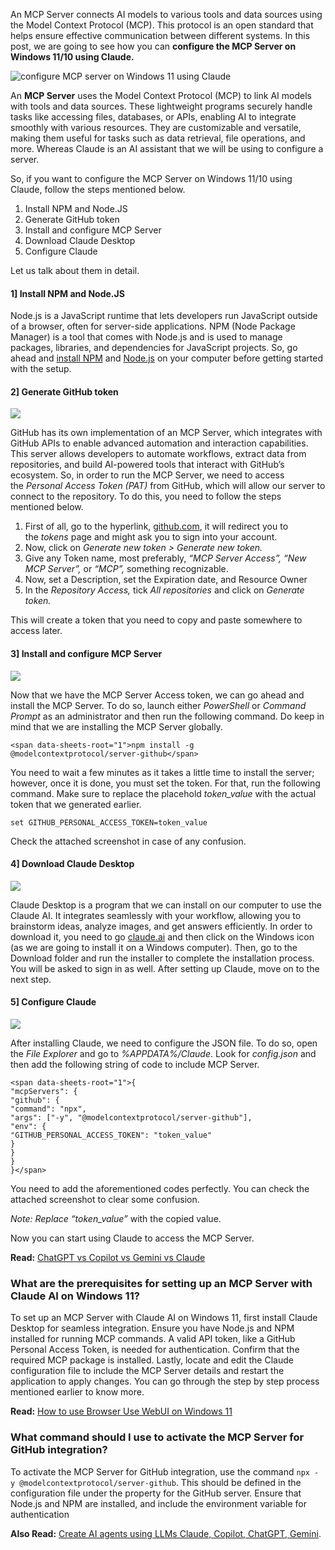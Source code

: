 An MCP Server connects AI models to various tools and data sources using the Model Context Protocol (MCP). This protocol is an open standard that helps ensure effective communication between different systems. In this post, we are going to see how you can **configure the MCP Server on Windows 11/10 using Claude.**

![configure MCP server on Windows 11 using Claude](https://www.thewindowsclub.com/wp-content/uploads/2025/04/mcp-server.png "configure MCP server on Windows 11 using Claude")

An **MCP Server** uses the Model Context Protocol (MCP) to link AI models with tools and data sources. These lightweight programs securely handle tasks like accessing files, databases, or APIs, enabling AI to integrate smoothly with various resources. They are customizable and versatile, making them useful for tasks such as data retrieval, file operations, and more. Whereas Claude is an AI assistant that we will be using to configure a server.

So, if you want to configure the MCP Server on Windows 11/10 using Claude, follow the steps mentioned below.

1.  Install NPM and Node.JS
2.  Generate GitHub token
3.  Install and configure MCP Server
4.  Download Claude Desktop
5.  Configure Claude

Let us talk about them in detail.

#### 1\] Install NPM and Node.JS

Node.js is a JavaScript runtime that lets developers run JavaScript outside of a browser, often for server-side applications. NPM (Node Package Manager) is a tool that comes with Node.js and is used to manage packages, libraries, and dependencies for JavaScript projects. So, go ahead and [install NPM](https://www.thewindowsclub.com/how-to-install-npm-on-windows) and [Node.js](https://www.thewindowsclub.com/setup-node-js-development-environment-windows) on your computer before getting started with the setup.

#### 2\] Generate GitHub token

![](https://www.thewindowsclub.com/wp-content/uploads/2025/04/generate-token.png)

GitHub has its own implementation of an MCP Server, which integrates with GitHub APIs to enable advanced automation and interaction capabilities. This server allows developers to automate workflows, extract data from repositories, and build AI-powered tools that interact with GitHub’s ecosystem. So, in order to run the MCP Server, we need to access the _Personal Access Token (PAT)_ from GitHub, which will allow our server to connect to the repository. To do this, you need to follow the steps mentioned below.

1.  First of all, go to the hyperlink, [github.com](https://github.com/settings/tokens?ref=allthings.how), it will redirect you to the _tokens_ page and might ask you to sign into your account.
2.  Now, click on _Generate new token > Generate new token._
3.  Give any Token name, most preferably, _“MCP Server Access”, “New MCP Server”,_ or _“MCP”,_ something recognizable.
4.  Now, set a Description, set the Expiration date, and Resource Owner
5.  In the _Repository Access,_ tick _All repositories_ and click on _Generate token._

This will create a token that you need to copy and paste somewhere to access later.

#### 3\] Install and configure MCP Server

![](https://www.thewindowsclub.com/wp-content/uploads/2025/04/install-mcp-server.png)

Now that we have the MCP Server Access token, we can go ahead and install the MCP Server. To do so, launch either _PowerShell_ or _Command Prompt_ as an administrator and then run the following command. Do keep in mind that we are installing the MCP Server globally.

```
<span data-sheets-root="1">npm install -g @modelcontextprotocol/server-github</span>
```

You need to wait a few minutes as it takes a little time to install the server; however, once it is done, you must set the token. For that, run the following command. Make sure to replace the placehold _token\_value_ with the actual token that we generated earlier.

```
set GITHUB_PERSONAL_ACCESS_TOKEN=token_value
```

Check the attached screenshot in case of any confusion.

#### 4\] Download Claude Desktop

![](https://www.thewindowsclub.com/wp-content/uploads/2025/04/claude-ai.png)

Claude Desktop is a program that we can install on our computer to use the Claude AI. It integrates seamlessly with your workflow, allowing you to brainstorm ideas, analyze images, and get answers efficiently. In order to download it, you need to go [claude.ai](https://claude.ai/download) and then click on the Windows icon (as we are going to install it on a Windows computer). Then, go to the Download folder and run the installer to complete the installation process. You will be asked to sign in as well. After setting up Claude, move on to the next step.

#### 5\] Configure Claude

![](https://www.thewindowsclub.com/wp-content/uploads/2025/04/github-code.png)

After installing Claude, we need to configure the JSON file. To do so, open the _File Explorer_ and go to _%APPDATA%/Claude_. Look for _config.json_ and then add the following string of code to include MCP Server.

```
<span data-sheets-root="1">{
"mcpServers": {
"github": {
"command": "npx",
"args": ["-y", "@modelcontextprotocol/server-github"],
"env": {
"GITHUB_PERSONAL_ACCESS_TOKEN": "token_value"
}
}
}
}</span>
```

You need to add the aforementioned codes perfectly. You can check the attached screenshot to clear some confusion.

_Note: Replace “token\_value”_ with the copied value.

Now you can start using Claude to access the MCP Server.

**Read:** [ChatGPT vs Copilot vs Gemini vs Claude](https://www.thewindowsclub.com/chatgpt-vs-copilot-vs-gemini-vs-claude)

### What are the prerequisites for setting up an MCP Server with Claude AI on Windows 11?

To set up an MCP Server with Claude AI on Windows 11, first install Claude Desktop for seamless integration. Ensure you have Node.js and NPM installed for running MCP commands. A valid API token, like a GitHub Personal Access Token, is needed for authentication. Confirm that the required MCP package is installed. Lastly, locate and edit the Claude configuration file to include the MCP Server details and restart the application to apply changes. You can go through the step by step process mentioned earlier to know more.

**Read:** [How to use Browser Use WebUI on Windows 11](https://www.thewindowsclub.com/how-to-use-browser-use-web-ui-on-windows)

### What command should I use to activate the MCP Server for GitHub integration?

To activate the MCP Server for GitHub integration, use the command `npx - y @modelcontextprotocol/server-github`. This should be defined in the configuration file under the property for the GitHub server. Ensure that Node.js and NPM are installed, and include the environment variable for authentication

**Also Read:** [Create AI agents using LLMs Claude, Copilot, ChatGPT, Gemini](https://www.thewindowsclub.com/create-ai-agents-using-llms-claude-copilot-chatgpt-gemini).